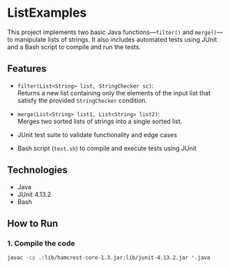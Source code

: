 # ListExamples

This project implements two basic Java functions—`filter()` and `merge()`—to manipulate lists of strings. It also includes automated tests using JUnit and a Bash script to compile and run the tests.

## Features

- `filter(List<String> list, StringChecker sc)`:  
  Returns a new list containing only the elements of the input list that satisfy the provided `StringChecker` condition.

- `merge(List<String> list1, List<String> list2)`:  
  Merges two sorted lists of strings into a single sorted list.

- JUnit test suite to validate functionality and edge cases
- Bash script (`test.sh`) to compile and execute tests using JUnit

## Technologies

- Java
- JUnit 4.13.2
- Bash

## How to Run

### 1. Compile the code
```bash
javac -cp .:lib/hamcrest-core-1.3.jar:lib/junit-4.13.2.jar *.java
